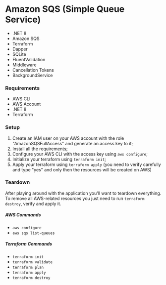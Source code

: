 # Amazon SQS (Simple Queue Service)

- .NET 8
- Amazon SQS
- Terraform
- Dapper
- SQLite
- FluentValidation
- Middleware
- Cancellation Tokens
- BackgroundService

### Requirements

- AWS CLI
- AWS Account
- .NET 8
- Terraform

### Setup

1. Create an IAM user on your AWS account with the role "AmazonSQSFullAccess" and generate an access key to it;
2. Install all the requirements;
3. Configure your AWS CLI with the access key using `aws configure`;
4. Initialize your terraform using `terraform init`;
5. Apply your terraform using `terraform apply` (you need to verify carefully and type "yes" and only then the resources will be created on AWS)

### Teardown

After playing around with the application you'll want to teardown everything. To remove all AWS-related resources you just need to run `terraform destroy`, verify and apply it.

##### AWS Commands

- `aws configure`
- `aws sqs list-queues`

##### Terraform Commands

- `terraform init`
- `terraform validate`
- `terraform plan`
- `terraform apply`
- `terraform destroy`
